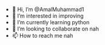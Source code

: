 - 👋 Hi, I’m @AmalMuhammad1
- 👀 I’m interested in improving
- 🌱 I’m currently learning python
- 💞️ I’m looking to collaborate on nah 
- 📫 How to reach me nah

<!---
AmalMuhammad1/AmalMuhammad1 is a ✨ special ✨ repository because its `README.md` (this file) appears on your GitHub profile.
You can click the Preview link to take a look at your changes.
--->
